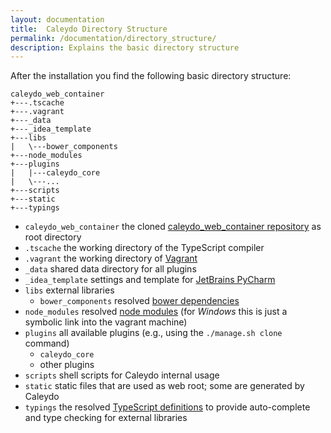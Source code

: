 ```yaml
---
layout: documentation
title:  Caleydo Directory Structure
permalink: /documentation/directory_structure/
description: Explains the basic directory structure
---
```


After the installation you find the following basic directory structure:

```
caleydo_web_container
+---.tscache
+---.vagrant
+---_data
+---_idea_template
+---libs
|   \---bower_components
+---node_modules
+---plugins
|   |---caleydo_core
|   \---...
+---scripts
+---static
+---typings
```


* `caleydo_web_container` the cloned [caleydo_web_container repository](https://github.com/Caleydo/caleydo_web_container) as root directory
* `.tscache` the working directory of the TypeScript compiler
* `.vagrant` the working directory of [Vagrant](https://www.vagrantup.com/)
* `_data` shared data directory for all plugins
* `_idea_template` settings and template for [JetBrains PyCharm](https://www.jetbrains.com/pycharm/)
* `libs` external libraries
   * `bower_components` resolved [bower dependencies](http://bower.io/)
* `node_modules` resolved [node modules](https://www.npmjs.com/) (for *Windows* this is just a symbolic link into the vagrant machine)
* `plugins` all available plugins (e.g., using the `./manage.sh clone` command)
   * `caleydo_core`
   * other plugins
* `scripts` shell scripts for Caleydo internal usage
* `static` static files that are used as web root; some are generated by Caleydo
* `typings` the resolved [TypeScript definitions](http://definitelytyped.org/) to provide auto-complete and type checking for external libraries

